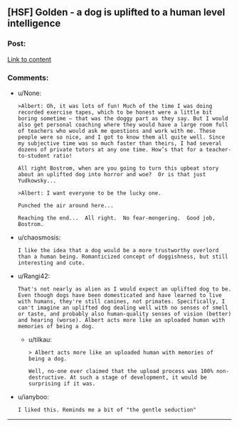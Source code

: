 ## [HSF] Golden - a dog is uplifted to a human level intelligence

### Post:

[Link to content](http://www.nickbostrom.com/fable/retriever.html)

### Comments:

- u/None:
  ```
  >Albert: Oh, it was lots of fun! Much of the time I was doing recorded exercise tapes, which to be honest were a little bit boring sometime – that was the doggy part as they say. But I would also get personal coaching where they would have a large room full of teachers who would ask me questions and work with me. These people were so nice, and I got to know them all quite well. Since my subjective time was so much faster than theirs, I had several dozens of private tutors at any one time. How’s that for a teacher-to-student ratio!

  All right Bostrom, when are you going to turn this upbeat story about an uplifted dog into horror and woe?  Or is that just Yudkowsky...

  >Albert: I want everyone to be the lucky one.

  Punched the air around here...

  Reaching the end...  All right.  No fear-mongering.  Good job, Bostrom.
  ```

- u/chaosmosis:
  ```
  I like the idea that a dog would be a more trustworthy overlord than a human being. Romanticized concept of doggishness, but still interesting and cute.
  ```

- u/Rangi42:
  ```
  That's not nearly as alien as I would expect an uplifted dog to be. Even though dogs have been domesticated and have learned to live with humans, they're still canines, not primates. Specifically, I can't imagine an uplifted dog dealing well with no senses of smell or taste, and probably also human-quality senses of vision (better) and hearing (worse). Albert acts more like an uploaded human with memories of being a dog.
  ```

  - u/tilkau:
    ```
    > Albert acts more like an uploaded human with memories of being a dog.

    Well, no-one ever claimed that the upload process was 100% non-destructive. At such a stage of development, it would be surprising if it was.
    ```

- u/ianyboo:
  ```
  I liked this. Reminds me a bit of "the gentle seduction"
  ```

---

